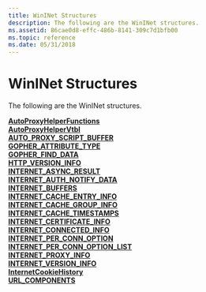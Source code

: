 ```yaml
---
title: WinINet Structures
description: The following are the WinINet structures.
ms.assetid: 86cae0d8-effc-486b-8141-309c7d1bfb00
ms.topic: reference
ms.date: 05/31/2018
---
```


# WinINet Structures

The following are the WinINet structures.

<dl>

[**AutoProxyHelperFunctions**](/windows/desktop/api/Wininet/ns-wininet-autoproxyhelperfunctions)  
[**AutoProxyHelperVtbl**](/windows/desktop/api/Wininet/ns-wininet-autoproxyhelpervtbl)  
[**AUTO\_PROXY\_SCRIPT\_BUFFER**](/windows/desktop/api/Wininet/ns-wininet-auto_proxy_script_buffer)  
[**GOPHER\_ATTRIBUTE\_TYPE**](/windows/desktop/api/Wininet/ns-wininet-gopher_attribute_type)  
[**GOPHER\_FIND\_DATA**](/windows/desktop/api/Wininet/ns-wininet-gopher_find_dataa)  
[**HTTP\_VERSION\_INFO**](/windows/desktop/api/Wininet/ns-wininet-http_version_info)  
[**INTERNET\_ASYNC\_RESULT**](/windows/desktop/api/Wininet/ns-wininet-internet_async_result)  
[**INTERNET\_AUTH\_NOTIFY\_DATA**](/windows/win32/api/wininet/ns-wininet-internet_per_conn_optionw)  
[**INTERNET\_BUFFERS**](/windows/desktop/api/Wininet/ns-wininet-internet_buffersa)  
[**INTERNET\_CACHE\_ENTRY\_INFO**](/windows/desktop/api/Wininet/ns-wininet-internet_cache_entry_infoa)  
[**INTERNET\_CACHE\_GROUP\_INFO**](/windows/desktop/api/Wininet/ns-wininet-internet_cache_group_infoa)  
[**INTERNET\_CACHE\_TIMESTAMPS**](/windows/desktop/api/Wininet/ns-wininet-internet_cache_timestamps)  
[**INTERNET\_CERTIFICATE\_INFO**](/windows/desktop/api/Wininet/ns-wininet-internet_certificate_info)  
[**INTERNET\_CONNECTED\_INFO**](/windows/desktop/api/Wininet/ns-wininet-internet_connected_info)  
[**INTERNET\_PER\_CONN\_OPTION**](/windows/desktop/api/Wininet/ns-wininet-internet_per_conn_optiona)  
[**INTERNET\_PER\_CONN\_OPTION\_LIST**](/windows/desktop/api/Wininet/ns-wininet-internet_per_conn_option_lista)  
[**INTERNET\_PROXY\_INFO**](/windows/desktop/api/Wininet/ns-wininet-internet_proxy_info)  
[**INTERNET\_VERSION\_INFO**](/windows/desktop/api/Wininet/ns-wininet-internet_version_info)  
[**InternetCookieHistory**](/windows/win32/api/wininet/ns-wininet-internet_proxy_info)  
[**URL\_COMPONENTS**](/windows/desktop/api/Wininet/ns-wininet-url_componentsa)  
</dl>

 

 




